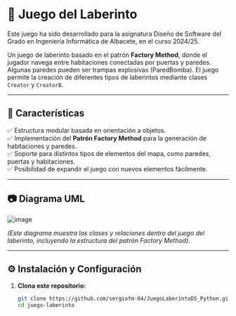 # 🏰 Juego del Laberinto

Este juego ha sido desarrollado para la asignatura Diseño de Software del Grado en Ingeniería Informática de Albacete, en el curso 2024/25.

Un juego de laberinto basado en el patrón **Factory Method**, donde el jugador navega entre habitaciones conectadas por puertas y paredes. Algunas paredes pueden ser trampas explosivas (ParedBomba). El juego permite la creación de diferentes tipos de laberintos mediante clases `Creator` y `CreatorB`.

---

## 📌 Características

✅ Estructura modular basada en orientación a objetos.  
✅ Implementación del **Patrón Factory Method** para la generación de habitaciones y paredes.  
✅ Soporte para distintos tipos de elementos del mapa, como paredes, puertas y habitaciones.  
✅ Posibilidad de expandir el juego con nuevos elementos fácilmente.  

---

## 📷 Diagrama UML

![image](https://github.com/user-attachments/assets/151de6c1-d579-4a75-959c-1a21bad89ea0)



*(Este diagrama muestra las clases y relaciones dentro del juego del laberinto, incluyendo la estructura del patrón Factory Method).*  

---

## ⚙️ Instalación y Configuración

1. **Clona este repositorio:**
   ```sh
   git clone https://github.com/sergiofm-04/JuegoLaberintoDS_Python.git
   cd juego-laberinto
